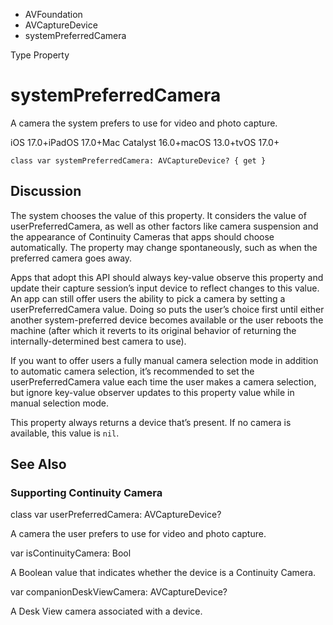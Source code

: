 

- AVFoundation
- AVCaptureDevice
-  systemPreferredCamera 

Type Property

# systemPreferredCamera

A camera the system prefers to use for video and photo capture.

iOS 17.0+iPadOS 17.0+Mac Catalyst 16.0+macOS 13.0+tvOS 17.0+

``` source
class var systemPreferredCamera: AVCaptureDevice? { get }
```

## Discussion

The system chooses the value of this property. It considers the value of userPreferredCamera, as well as other factors like camera suspension and the appearance of Continuity Cameras that apps should choose automatically. The property may change spontaneously, such as when the preferred camera goes away.

Apps that adopt this API should always key-value observe this property and update their capture session’s input device to reflect changes to this value. An app can still offer users the ability to pick a camera by setting a userPreferredCamera value. Doing so puts the user’s choice first until either another system-preferred device becomes available or the user reboots the machine (after which it reverts to its original behavior of returning the internally-determined best camera to use).

If you want to offer users a fully manual camera selection mode in addition to automatic camera selection, it’s recommended to set the userPreferredCamera value each time the user makes a camera selection, but ignore key-value observer updates to this property value while in manual selection mode.

This property always returns a device that’s present. If no camera is available, this value is `nil`.

## See Also

### Supporting Continuity Camera

class var userPreferredCamera: AVCaptureDevice?

A camera the user prefers to use for video and photo capture.

var isContinuityCamera: Bool

A Boolean value that indicates whether the device is a Continuity Camera.

var companionDeskViewCamera: AVCaptureDevice?

A Desk View camera associated with a device.

